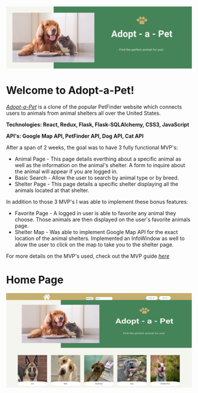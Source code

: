 ![Banner](https://github.com/Natejo91/Adopt-a-Pet/blob/main/assets/Capstone-Banner.png)

# Welcome to Adopt-a-Pet!
*[Adopt-a-Pet](https://adopt-a-pet-app.herokuapp.com)* is a clone of the popular PetFinder website which connects users to animals from animal shelters all over the United States.




**Technologies: React, Redux, Flask, Flask-SQLAlchemy, CSS3, JavaScript**

**API's: Google Map API, PetFinder API, Dog API, Cat API**



After a span of 2 weeks, the goal was to have 3 fully functional MVP's:

- Animal Page  - This page details everthing about a specific animal as well as the information on the animal's shelter. A form to inquire about the animal will appear if you are                  logged in.
- Basic Search - Allow the user to search by animal type or by breed.
- Shelter Page - This page details a specific shelter displaying all the animals located at that shelter.


In addition to those 3 MVP's I was able to implement these bonus features:

- Favorite Page - A logged in user is able to favorite any animal they choose. Those animals are then displayed on the user's favorite animals page.
- Shelter Map   - Was able to implement Google Map API for the exact location of the animal shelters.  Implemented an InfoWindow as well to allow the user to click on the map to                     take you to the shelter page.

For more details on the MVP's used, check out the MVP guide *[here](https://github.com/Natejo91/Adopt-a-Pet/wiki/MVP-Feature-List)*


# Home Page

![HomePage](https://github.com/Natejo91/Adopt-a-Pet/blob/main/assets/pet-homepage.PNG)
